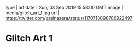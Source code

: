 type | art
date | Sun, 08 Sep 2019 15:58:00 GMT
image | media/glitch_art_1.jpg
url | https://twitter.com/pasinazera/status/1170713098786922497

# Glitch Art 1

